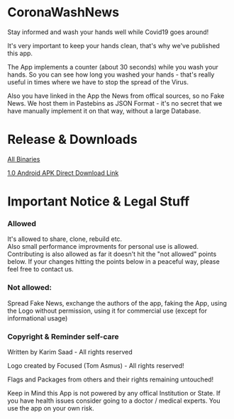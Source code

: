# CoronaWashNews
Stay informed and wash your hands well while Covid19 goes around!

It's very important to keep your hands clean, that's why we've published this app.

The App implements a counter (about 30 seconds) while you wash your hands. So you can see how long you washed your hands - that's really useful in times where we have to stop the spread of the Virus.

Also you have linked in the App the News from offical sources, so no Fake News. We host them in Pastebins as JSON Format - it's no secret that we have manually implement it on that way, without a large Database.

# Release & Downloads
[All Binaries](https://github.com/ksaadDE/CoronaWashNews/releases/)

[1.0 Android APK Direct Download Link](https://github.com/ksaadDE/CoronaWashNews/releases/download/cwn_android_1.0/app-release.apk)

# Important Notice & Legal Stuff
### Allowed
It's allowed to share, clone, rebuild etc.   
Also small performance improvments for personal use is allowed.
Contributing is also allowed as far it doesn't hit the "not allowed" points below. 
If your changes hitting the points below in a peaceful way, please feel free to contact us.

### Not allowed:
Spread Fake News, exchange the authors of the app, faking the App, using the Logo without permission, using it for commercial use (except for informational usage)

### Copyright & Reminder self-care

Written by Karim Saad - All rights reserved

Logo created by Focused (Tom Asmus) - All rights reserved!

Flags and Packages from others and their rights remaining untouched! 

Keep in Mind this App is not powered by any offical Institution or State. If you have health issues consider going to a doctor / medical experts. You use the app on your own risk.

